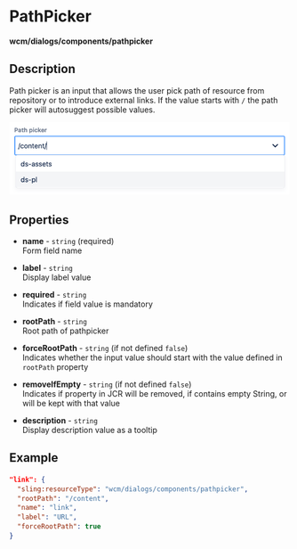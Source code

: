 # PathPicker

**wcm/dialogs/components/pathpicker**

## Description

Path picker is an input that allows the user pick path of resource from repository or to introduce external links. If the value starts with `/` the path picker will autosuggest possible values.

![PathPicker](pathpicker.png)

## Properties

- **name** -  `string` (required)  
    Form field name

- **label** - `string`  
    Display label value

- **required** - `string`  
    Indicates if field value is mandatory

- **rootPath** - `string`  
    Root path of pathpicker

- **forceRootPath** - `string` (if not defined `false`)  
    Indicates whether the input value should start with the value defined in `rootPath` property

- **removeIfEmpty** - `string` (if not defined `false`)  
    Indicates if property in JCR will be removed, if contains empty String, or will be kept with that value

- **description** - `string`  
    Display description value as a tooltip

## Example

```json
"link": {
  "sling:resourceType": "wcm/dialogs/components/pathpicker",
  "rootPath": "/content",
  "name": "link",
  "label": "URL",
  "forceRootPath": true
}
```
